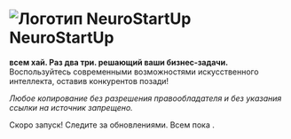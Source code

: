 # ![Логотип NeuroStartUp](img/NeuroStartUpIcon.png) NeuroStartUp

**всем хай. Раз два три. решающий ваши бизнес-задачи.** Воспользуйтесь современными возможностями искусственного интеллекта, оставив конкурентов позади!

_Любое копирование без разрешения правообладателя и без указания ссылки на источник запрещено._

Скоро запуск! Следите за обновлениями.
Всем пока .